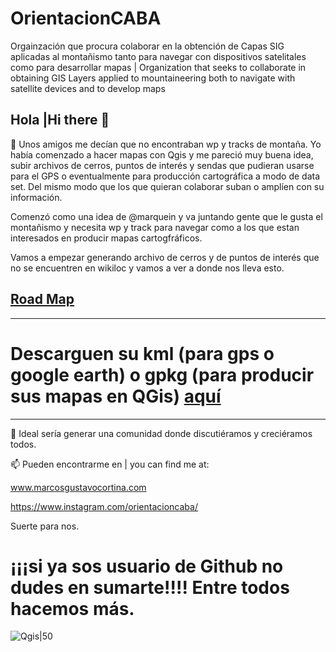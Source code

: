 # OrientacionCABA
Orgainzación que procura colaborar en la obtención de Capas SIG aplicadas al montañismo tanto para navegar con dispositivos satelitales como para desarrollar mapas | Organization that seeks to collaborate in obtaining GIS Layers applied to mountaineering both to navigate with satellite devices and to develop maps

## Hola |Hi there 👋

🔭 Unos amigos me decían que no encontraban wp y tracks de montaña. Yo había comenzado a hacer mapas con Qgis y me pareció muy buena idea, subir archivos de cerros, puntos de interés y sendas que pudieran usarse para el GPS o eventualmente para producción cartográfica a modo de data set. Del mismo modo que los que quieran colaborar suban o amplíen con su información.

Comenzó como una idea de @marquein y va juntando gente que le gusta el montañismo y necesita wp y track para navegar como a los que estan interesados en producir mapas cartogfráficos.

Vamos a empezar generando archivo de cerros y de puntos de interés que no se encuentren en wikiloc y vamos a ver a donde nos lleva esto.
## [Road Map](https://github.com/orgs/OrientacionCABA/projects/1/views/2)
___
# Descarguen su **kml** (para gps o google earth) o **gpkg** (para producir sus mapas en QGis) [**aquí**](https://github.com/OrientacionCABA/CABA_colaborativo/releases/tag/v0.2.0)
___

🌱 Ideal sería generar una comunidad donde discutiéramos y creciéramos todos.

📫 Pueden encontrarme en | you can find me at:
	
www.marcosgustavocortina.com
	
https://www.instagram.com/orientacioncaba/

Suerte para nos.

# ¡¡¡si ya sos usuario de Github no dudes en sumarte!!!! Entre todos hacemos más.
![Qgis|50](https://github.com/OrientacionCABA/CABA_colaborativo/blob/014ffa85c4c3983d2639a61e030d8c655f9c3474/anexos/qgis.PNG)
